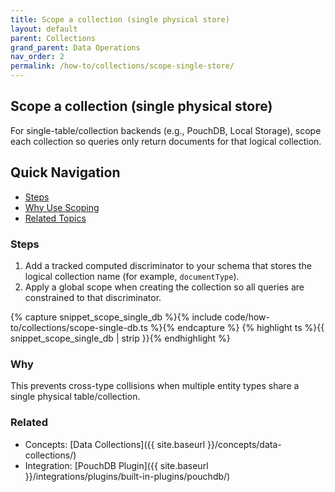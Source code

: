 ```yaml
---
title: Scope a collection (single physical store)
layout: default
parent: Collections
grand_parent: Data Operations
nav_order: 2
permalink: /how-to/collections/scope-single-store/
---
```


## Scope a collection (single physical store)

For single-table/collection backends (e.g., PouchDB, Local Storage), scope each collection so queries only return documents for that logical collection.

## Quick Navigation

- [Steps](#steps)
- [Why Use Scoping](#why)
- [Related Topics](#related)

### Steps

1. Add a tracked computed discriminator to your schema that stores the logical collection name (for example, `documentType`).
2. Apply a global scope when creating the collection so all queries are constrained to that discriminator.

{% capture snippet_scope_single_db %}{% include code/how-to/collections/scope-single-db.ts %}{% endcapture %}
{% highlight ts %}{{ snippet_scope_single_db | strip }}{% endhighlight %}

### Why

This prevents cross-type collisions when multiple entity types share a single physical table/collection.

### Related

- Concepts: [Data Collections]({{ site.baseurl }}/concepts/data-collections/)
- Integration: [PouchDB Plugin]({{ site.baseurl }}/integrations/plugins/built-in-plugins/pouchdb/)
